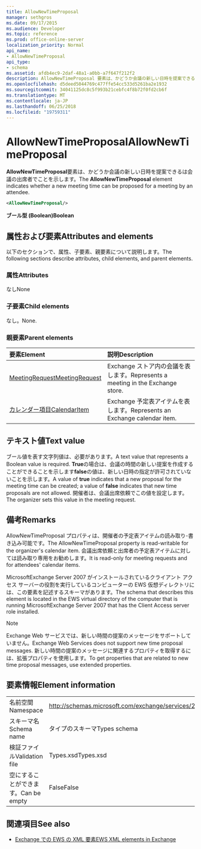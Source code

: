```yaml
---
title: AllowNewTimeProposal
manager: sethgros
ms.date: 09/17/2015
ms.audience: Developer
ms.topic: reference
ms.prod: office-online-server
localization_priority: Normal
api_name:
- AllowNewTimeProposal
api_type:
- schema
ms.assetid: afdb4ec9-2daf-48a1-a0bb-a7f647f212f2
description: AllowNewTimeProposal 要素は、かどうか会議の新しい日時を提案できるは会議の出席者でことを示します。
ms.openlocfilehash: d5deed5044769c477ffe54cc533d5261ba2e1932
ms.sourcegitcommit: 34041125dc8c5f993b21cebfc4f8b72f0fd2cb6f
ms.translationtype: MT
ms.contentlocale: ja-JP
ms.lasthandoff: 06/25/2018
ms.locfileid: "19759311"
---
```

# <a name="allownewtimeproposal"></a><span data-ttu-id="3b388-103">AllowNewTimeProposal</span><span class="sxs-lookup"><span data-stu-id="3b388-103">AllowNewTimeProposal</span></span>

<span data-ttu-id="3b388-104">**AllowNewTimeProposal**要素は、かどうか会議の新しい日時を提案できるは会議の出席者でことを示します。</span><span class="sxs-lookup"><span data-stu-id="3b388-104">The **AllowNewTimeProposal** element indicates whether a new meeting time can be proposed for a meeting by an attendee.</span></span> 
  
```xml
<AllowNewTimeProposal/>
```

 <span data-ttu-id="3b388-105">**ブール型 (Boolean)**</span><span class="sxs-lookup"><span data-stu-id="3b388-105">**Boolean**</span></span>
## <a name="attributes-and-elements"></a><span data-ttu-id="3b388-106">属性および要素</span><span class="sxs-lookup"><span data-stu-id="3b388-106">Attributes and elements</span></span>

<span data-ttu-id="3b388-107">以下のセクションで、属性、子要素、親要素について説明します。</span><span class="sxs-lookup"><span data-stu-id="3b388-107">The following sections describe attributes, child elements, and parent elements.</span></span>
  
### <a name="attributes"></a><span data-ttu-id="3b388-108">属性</span><span class="sxs-lookup"><span data-stu-id="3b388-108">Attributes</span></span>

<span data-ttu-id="3b388-109">なし</span><span class="sxs-lookup"><span data-stu-id="3b388-109">None</span></span>
  
### <a name="child-elements"></a><span data-ttu-id="3b388-110">子要素</span><span class="sxs-lookup"><span data-stu-id="3b388-110">Child elements</span></span>

<span data-ttu-id="3b388-111">なし。</span><span class="sxs-lookup"><span data-stu-id="3b388-111">None.</span></span>
  
### <a name="parent-elements"></a><span data-ttu-id="3b388-112">親要素</span><span class="sxs-lookup"><span data-stu-id="3b388-112">Parent elements</span></span>

|<span data-ttu-id="3b388-113">**要素**</span><span class="sxs-lookup"><span data-stu-id="3b388-113">**Element**</span></span>|<span data-ttu-id="3b388-114">**説明**</span><span class="sxs-lookup"><span data-stu-id="3b388-114">**Description**</span></span>|
|:-----|:-----|
|[<span data-ttu-id="3b388-115">MeetingRequest</span><span class="sxs-lookup"><span data-stu-id="3b388-115">MeetingRequest</span></span>](meetingrequest.md) <br/> |<span data-ttu-id="3b388-116">Exchange ストア内の会議を表します。</span><span class="sxs-lookup"><span data-stu-id="3b388-116">Represents a meeting in the Exchange store.</span></span>  <br/> |
|[<span data-ttu-id="3b388-117">カレンダー項目</span><span class="sxs-lookup"><span data-stu-id="3b388-117">CalendarItem</span></span>](calendaritem.md) <br/> |<span data-ttu-id="3b388-118">Exchange 予定表アイテムを表します。</span><span class="sxs-lookup"><span data-stu-id="3b388-118">Represents an Exchange calendar item.</span></span>  <br/> |
   
## <a name="text-value"></a><span data-ttu-id="3b388-119">テキスト値</span><span class="sxs-lookup"><span data-stu-id="3b388-119">Text value</span></span>

<span data-ttu-id="3b388-120">ブール値を表す文字列値は、必要があります。</span><span class="sxs-lookup"><span data-stu-id="3b388-120">A text value that represents a Boolean value is required.</span></span> <span data-ttu-id="3b388-121">**True**の場合は、会議の時間の新しい提案を作成することができることを示します**false**の値は、新しい日時の指定が許可されていないことを示します。</span><span class="sxs-lookup"><span data-stu-id="3b388-121">A value of **true** indicates that a new proposal for the meeting time can be created; a value of **false** indicates that new time proposals are not allowed.</span></span> <span data-ttu-id="3b388-122">開催者は、会議出席依頼でこの値を設定します。</span><span class="sxs-lookup"><span data-stu-id="3b388-122">The organizer sets this value in the meeting request.</span></span> 
  
## <a name="remarks"></a><span data-ttu-id="3b388-123">備考</span><span class="sxs-lookup"><span data-stu-id="3b388-123">Remarks</span></span>

<span data-ttu-id="3b388-124">AllowNewTimeProposal プロパティは、開催者の予定表アイテムの読み取り-書き込み可能です。</span><span class="sxs-lookup"><span data-stu-id="3b388-124">The AllowNewTimeProposal property is read-writable for the organizer's calendar item.</span></span> <span data-ttu-id="3b388-125">会議出席依頼と出席者の予定表アイテムに対しては読み取り専用をお勧めします。</span><span class="sxs-lookup"><span data-stu-id="3b388-125">It is read-only for meeting requests and for attendees' calendar items.</span></span>
  
<span data-ttu-id="3b388-126">MicrosoftExchange Server 2007 がインストールされているクライアント アクセス サーバーの役割を実行しているコンピューターの EWS 仮想ディレクトリには、この要素を記述するスキーマがあります。</span><span class="sxs-lookup"><span data-stu-id="3b388-126">The schema that describes this element is located in the EWS virtual directory of the computer that is running MicrosoftExchange Server 2007 that has the Client Access server role installed.</span></span>
  
> [!NOTE]
> <span data-ttu-id="3b388-127">Exchange Web サービスでは、新しい時間の提案のメッセージをサポートしていません。</span><span class="sxs-lookup"><span data-stu-id="3b388-127">Exchange Web Services does not support new time proposal messages.</span></span> <span data-ttu-id="3b388-128">新しい時間の提案のメッセージに関連するプロパティを取得するには、拡張プロパティを使用します。</span><span class="sxs-lookup"><span data-stu-id="3b388-128">To get properties that are related to new time proposal messages, use extended properties.</span></span> 
  
## <a name="element-information"></a><span data-ttu-id="3b388-129">要素情報</span><span class="sxs-lookup"><span data-stu-id="3b388-129">Element information</span></span>

|||
|:-----|:-----|
|<span data-ttu-id="3b388-130">名前空間</span><span class="sxs-lookup"><span data-stu-id="3b388-130">Namespace</span></span>  <br/> |http://schemas.microsoft.com/exchange/services/2006/types  <br/> |
|<span data-ttu-id="3b388-131">スキーマ名</span><span class="sxs-lookup"><span data-stu-id="3b388-131">Schema name</span></span>  <br/> |<span data-ttu-id="3b388-132">タイプのスキーマ</span><span class="sxs-lookup"><span data-stu-id="3b388-132">Types schema</span></span>  <br/> |
|<span data-ttu-id="3b388-133">検証ファイル</span><span class="sxs-lookup"><span data-stu-id="3b388-133">Validation file</span></span>  <br/> |<span data-ttu-id="3b388-134">Types.xsd</span><span class="sxs-lookup"><span data-stu-id="3b388-134">Types.xsd</span></span>  <br/> |
|<span data-ttu-id="3b388-135">空にすることができます。</span><span class="sxs-lookup"><span data-stu-id="3b388-135">Can be empty</span></span>  <br/> |<span data-ttu-id="3b388-136">False</span><span class="sxs-lookup"><span data-stu-id="3b388-136">False</span></span>  <br/> |
   
## <a name="see-also"></a><span data-ttu-id="3b388-137">関連項目</span><span class="sxs-lookup"><span data-stu-id="3b388-137">See also</span></span>

- [<span data-ttu-id="3b388-138">Exchange での EWS の XML 要素</span><span class="sxs-lookup"><span data-stu-id="3b388-138">EWS XML elements in Exchange</span></span>](ews-xml-elements-in-exchange.md)

